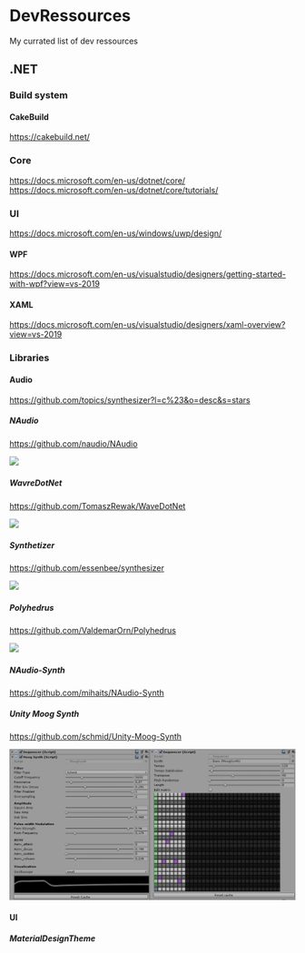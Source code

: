 # DevRessources
My currated list of dev ressources

## .NET
### Build system
#### CakeBuild
https://cakebuild.net/
### Core
https://docs.microsoft.com/en-us/dotnet/core/
https://docs.microsoft.com/en-us/dotnet/core/tutorials/

### UI
https://docs.microsoft.com/en-us/windows/uwp/design/

#### WPF
https://docs.microsoft.com/en-us/visualstudio/designers/getting-started-with-wpf?view=vs-2019

#### XAML
https://docs.microsoft.com/en-us/visualstudio/designers/xaml-overview?view=vs-2019

### Libraries
#### Audio
https://github.com/topics/synthesizer?l=c%23&o=desc&s=stars
##### NAudio
https://github.com/naudio/NAudio

![](https://github.com/naudio/NAudio/blob/master/naudio-logo.png)
##### WavreDotNet
https://github.com/TomaszRewak/WaveDotNet

![](https://repository-images.githubusercontent.com/174710616/65588680-7b3e-11e9-8584-8ac66c7634d9)

##### Synthetizer
https://github.com/essenbee/synthesizer

![](https://user-images.githubusercontent.com/7979108/60399119-fc5e2880-9b57-11e9-8eaf-8633c807bdb2.png)

##### Polyhedrus
https://github.com/ValdemarOrn/Polyhedrus

![](https://github.com/ValdemarOrn/Polyhedrus/blob/master/Polyhedrus.png)

##### NAudio-Synth
https://github.com/mihaits/NAudio-Synth

##### Unity Moog Synth
https://github.com/schmid/Unity-Moog-Synth

![](https://github.com/schmid/MoogSynth/blob/master/screenshot.png)

#### UI
##### MaterialDesignTheme

